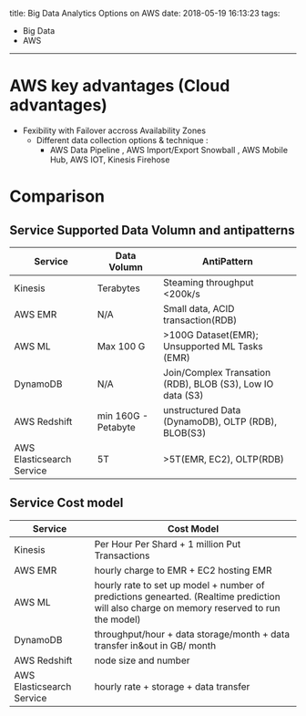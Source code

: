title: Big Data Analytics Options on AWS
date: 2018-05-19 16:13:23
tags:
- Big Data
- AWS
---

# AWS key advantages (Cloud advantages)

* Fexibility with Failover accross Availability Zones
  * Different data collection options & technique :
    * AWS Data Pipeline , AWS Import/Export Snowball , AWS Mobile Hub, AWS IOT, Kinesis Firehose

# Comparison

## Service Supported Data Volumn and antipatterns

| Service | Data Volumn | AntiPattern |
|--       |          --| ---|
| Kinesis | Terabytes| Steaming throughput <200k/s |
| AWS EMR | N/A | Small data, ACID transaction(RDB) |
| AWS ML | Max 100 G | >100G Dataset(EMR); Unsupported ML Tasks (EMR) |
| DynamoDB | N/A | Join/Complex Transation (RDB), BLOB (S3), Low IO data (S3)|
| AWS Redshift | min 160G - Petabyte | unstructured Data (DynamoDB), OLTP (RDB), BLOB(S3) |
| AWS Elasticsearch Service | 5T | >5T(EMR, EC2), OLTP(RDB) |


## Service Cost model

| Service | Cost Model |
|--       | ---|
| Kinesis | Per Hour Per Shard + 1 million Put Transactions |
| AWS EMR | hourly charge to EMR + EC2 hosting EMR |
| AWS ML | hourly rate to set up model + number of predictions genearted. (Realtime prediction will also charge on memory reserved to run the model) |
| DynamoDB | throughput/hour + data storage/month + data transfer in&out in GB/ month|
| AWS Redshift | node size and number |
| AWS Elasticsearch Service | hourly rate + storage + data transfer |
